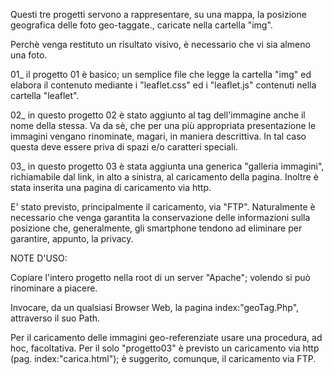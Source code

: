 Questi tre progetti servono a rappresentare, su una mappa, la posizione geografica delle foto geo-taggate., caricate nella cartella "img".

Perchè venga restituto un risultato visivo, è necessario che vi sia almeno una foto.

01_   il progetto 01 è basico; un semplice file che legge la cartella "img" ed elabora il contenuto mediante i "leaflet.css" ed i "leaflet.js" contenuti nella cartella "leaflet".

02_   in questo progetto 02 è stato aggiunto al tag dell'immagine anche il nome della stessa.
    Va da sè, che per una più appropriata presentazione le immagini vengano rinominate, magari, in maniera descrittiva. In tal caso questa deve essere priva di spazi e/o caratteri speciali.
    
03_   in questo progetto 03 è stata aggiunta una generica "galleria immagini", richiamabile dal link, in alto a sinistra, al caricamento della pagina.
    Inoltre è stata inserita una pagina di caricamento via http.

E' stato previsto, principalmente il caricamento, via "FTP". Naturalmente è necessario che venga garantita la conservazione delle informazioni sulla posizione che, generalmente, gli smartphone tendono ad eliminare per garantire, appunto, la privacy.

NOTE D'USO:

Copiare l'intero progetto nella root di un server "Apache"; volendo si può rinominare a piacere.

Invocare, da un qualsiasi Browser Web, la pagina index:"geoTag.Php", attraverso il suo Path.

Per il caricamento delle immagini geo-referenziate usare una procedura, ad hoc, facoltativa. Per il solo "progetto03" è previsto un caricamento via http (pag. index:"carica.html"); è suggerito, comunque, il caricamento via FTP. 
